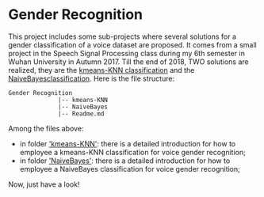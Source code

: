 # Gender Recognition

This project includes some sub-projects where several solutions for a gender classification of a voice dataset are proposed. It comes from a small project in the Speech Signal Processing class during my 6th semester in Wuhan University in Autumn 2017. Till the end of 2018, TWO solutions are realized, they are the [kmeans-KNN classification]() and the [NaiveBayesclassification](). Here is the file structure:

```
Gender Recognition
              |-- kmeans-KNN
              |-- NaiveBayes
              |-- Readme.md
```
Among the files above:
- in folder ['kmeans-KNN'](https://github.com/chentianyangWHU/Gender-Recognition/tree/master/kmeans-KNN): there is a detailed introduction for how to employee a kmeans-KNN classification for voice gender recognition;
- in folder ['NaiveBayes'](): there is a detailed introduction for how to employee a NaiveBayes classification for voice gender recognition;

Now, just have a look!
